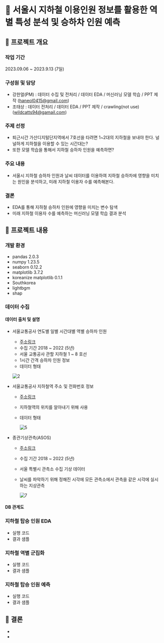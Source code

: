 # :tram: 서울시 지하철 이용인원 정보를 활용한 역별 특성 분석 및 승하차 인원 예측

## :train: 프로젝트 개요

### 작업 기간
2023.09.06 ~ 2023.9.13 (7일)

### 구성원 및 담당
- 강한얼(PM) : 데이터 수집 및 전처리 / 데이터 EDA / 머신러닝 모델 학습 / PPT 제작
  (haneol0415@gmail.com)
- 조태상 : 데이터 전처리 / 데이터 EDA / PPT 제작 / crawling(not use)
  (wildcatts94@gamail.com)
### 주제 선정
 - 퇴근시간 가산디지털단지역에서 7호선을 타려면 1~2대의 지하철을 보내야 한다. 널널하게 지하철을 이용할 수 있는 시간대는?
 - 또한 모델 학습을 통해서 지하철 승하차 인원을 예측하면?
### 주요 내용
- 서울시 지하철 승하차 인원과 날씨 데이터를 이용하여 지하철 승하차에 영향을 미치는 원인을 분석하고, 미래 지하철 이용자 수를 예측해본다.
### 결론
- EDA를 통해 지하철 승하차 인원에 영향을 미치는 변수 탐색 
- 미래 지하철 이용자 수를 예측하는 머신러닝 모델 학습 결과 분석
## :station: 프로젝트 내용

### 개발 환경
- pandas 2.0.3
- numpy 1.23.5
- seaborn 0.12.2
- matplotlib 3.7.2
- koreanize matplotlib 0.1.1
- Southkorea
- lightbgm
- shap
### 데이터 수집
#### 데이터 출처 및 설명
 - 서울교통공사 연도별 일별 시간대별 역별 승하차 인원
   - [주소링크](https://data.seoul.go.kr/dataList/OA-12921/F/1/datasetView.do)
   - 수집 기간 2018 ~ 2022 (5년)
   - 서울 교통공사 관할 지하철 1 ~ 8 호선
   - 1시간 간격 승하차 인원 정보
   - 데이터 형태

    ![2](https://github.com/addinedu-amr-4th/eda-repo-3/assets/104709955/ead67793-8cd5-4d76-a940-b3a22babe6c9)

 - 서울교통공사 지하철역 주소 및 전화번호 정보
    - [주소링크](http://data.seoul.go.kr/dataList/OA-12035/A/1/datasetView.do)
    - 지하철역의 위치를 알아내기 위해 사용
    - 데이터 형태
 
      ![5](https://github.com/addinedu-amr-4th/eda-repo-3/assets/104709955/dc1af260-28e6-4bf4-8369-f0c4c9d26700)

 - 종관기상관측(ASOS)
   - [주소링크](https://data.kma.go.kr/data/grnd/selectAsosRltmList.do?pg) 
   - 수집 기간 2018 ~ 2022 (5년)
   - 서울 특별시 관측소 수집 기상 데이터
   - 날씨를 파악하기 위해 정해진 시각에 모든 관측소에서 관측을 같은 시각에 실시하는 지상관측
 
     ![7](https://github.com/addinedu-amr-4th/eda-repo-3/assets/104709955/4bbfbe74-0756-4538-bdbe-2838f9b32a3a)


#### DB 관계도


### 지하철 탑승 인원 EDA
- 실행 코드
- 결과 샘플

### 지하철 역별 군집화
- 실행 코드
- 결과 샘플

### 지하철 탑승 인원 예측
- 실행 코드
- 결과 샘플

## :train2: 결론
-
-
